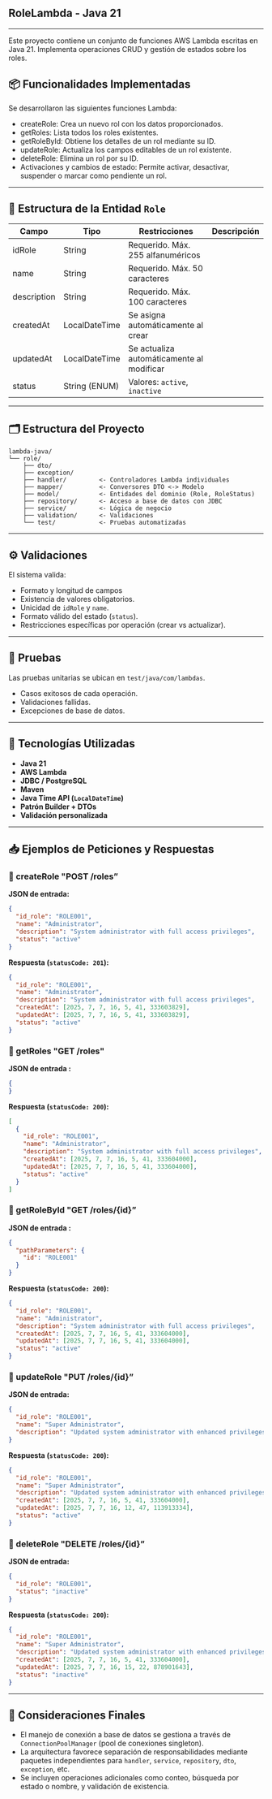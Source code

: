 ## RoleLambda - Java 21

---

Este proyecto contiene un conjunto de funciones AWS Lambda escritas en Java 21. Implementa operaciones CRUD y gestión de estados sobre los roles.

## 📦 Funcionalidades Implementadas

Se desarrollaron las siguientes funciones Lambda:

- createRole: Crea un nuevo rol con los datos proporcionados.
- getRoles: Lista todos los roles existentes.
- getRoleById: Obtiene los detalles de un rol mediante su ID.
- updateRole: Actualiza los campos editables de un rol existente.
- deleteRole: Elimina un rol por su ID.
- Activaciones y cambios de estado: Permite activar, desactivar, suspender o marcar como pendiente un rol.

---

## 🧾 Estructura de la Entidad `Role`

| **Campo**  |    **Tipo**    |     **Restricciones**                     | **Descripción** |
| ---------- | -------------- | ---------------------------------         | --------------- |
| idRole     | String         | Requerido. Máx. 255 alfanuméricos         |                 |
| name       | String         | Requerido. Máx. 50 caracteres             |                 |
| description| String         | Requerido. Máx. 100 caracteres            |                 |
| createdAt  | LocalDateTime  | Se asigna automáticamente al crear        |                 |
| updatedAt  | LocalDateTime  | Se actualiza automáticamente al modificar |                 |
| status     | String (ENUM)  | Valores: `active`, `inactive`             |                 |

---

## 🗂️ Estructura del Proyecto

```
lambda-java/
└── role/
    ├── dto/
    ├── exception/
    ├── handler/         <- Controladores Lambda individuales
    ├── mapper/          <- Conversores DTO <-> Modelo
    ├── model/           <- Entidades del dominio (Role, RoleStatus)
    ├── repository/      <- Acceso a base de datos con JDBC
    ├── service/         <- Lógica de negocio
    ├── validation/      <- Validaciones
    └── test/            <- Pruebas automatizadas

```

---

## ⚙️ Validaciones

El sistema valida:

- Formato y longitud de campos
- Existencia de valores obligatorios.
- Unicidad de `idRole` y `name`.
- Formato válido del estado (`status`).
- Restricciones específicas por operación (crear vs actualizar).

---

## 🧪 Pruebas

Las pruebas unitarias se ubican en `test/java/com/lambdas`. 

- Casos exitosos de cada operación.
- Validaciones fallidas.
- Excepciones de base de datos.

---

## 🧰 Tecnologías Utilizadas

- **Java 21**
- **AWS Lambda**
- **JDBC / PostgreSQL**
- **Maven**
- **Java Time API (`LocalDateTime`)**
- **Patrón Builder + DTOs**
- **Validación personalizada**

---

## **📥 Ejemplos de Peticiones y Respuestas**

### **🔹 createRole "POST /roles”**

**JSON de entrada:**

```json
{
  "id_role": "ROLE001",
  "name": "Administrator",
  "description": "System administrator with full access privileges",
  "status": "active"
}
```

**Respuesta (`statusCode: 201`):**

```json
{
  "id_role": "ROLE001",
  "name": "Administrator",
  "description": "System administrator with full access privileges",
  "createdAt": [2025, 7, 7, 16, 5, 41, 333603829],
  "updatedAt": [2025, 7, 7, 16, 5, 41, 333603829],
  "status": "active"
}
```

### **🔹 getRoles "GET /roles"**

**JSON de entrada :**

```json
{
}
```

**Respuesta (`statusCode: 200`):**

```json
[
  {
    "id_role": "ROLE001",
    "name": "Administrator",
    "description": "System administrator with full access privileges",
    "createdAt": [2025, 7, 7, 16, 5, 41, 333604000],
    "updatedAt": [2025, 7, 7, 16, 5, 41, 333604000],
    "status": "active"
  }
]
```

### **🔹 getRoleById "GET /roles/{id}”**

**JSON de entrada :**

```json
{
  "pathParameters": {
    "id": "ROLE001"
  }
}
```

**Respuesta (`statusCode: 200`):**

```json
{
  "id_role": "ROLE001",
  "name": "Administrator",
  "description": "System administrator with full access privileges",
  "createdAt": [2025, 7, 7, 16, 5, 41, 333604000],
  "updatedAt": [2025, 7, 7, 16, 5, 41, 333604000],
  "status": "active"
}
```

### **🔹 updateRole "PUT /roles/{id}”**

**JSON de entrada:**

```json
{
  "id_role": "ROLE001",
  "name": "Super Administrator",
  "description": "Updated system administrator with enhanced privileges"
}
```

**Respuesta (`statusCode: 200`):**

```json
{
  "id_role": "ROLE001",
  "name": "Super Administrator",
  "description": "Updated system administrator with enhanced privileges",
  "createdAt": [2025, 7, 7, 16, 5, 41, 333604000],
  "updatedAt": [2025, 7, 7, 16, 12, 47, 113913334],
  "status": "active"
}
```

### **🔹 deleteRole "DELETE /roles/{id}”**

**JSON de entrada:**

```json
{
  "id_role": "ROLE001",
  "status": "inactive"
}
```

**Respuesta (`statusCode: 200`):**

```json
{
  "id_role": "ROLE001",
  "name": "Super Administrator",
  "description": "Updated system administrator with enhanced privileges",
  "createdAt": [2025, 7, 7, 16, 5, 41, 333604000],
  "updatedAt": [2025, 7, 7, 16, 15, 22, 878901643],
  "status": "inactive"
}
```

---

## 📌 Consideraciones Finales

- El manejo de conexión a base de datos se gestiona a través de `ConnectionPoolManager` (pool de conexiones singleton).
- La arquitectura favorece separación de responsabilidades mediante paquetes independientes para `handler`, `service`, `repository`, `dto`, `exception`, etc.
- Se incluyen operaciones adicionales como conteo, búsqueda por estado o nombre, y validación de existencia.